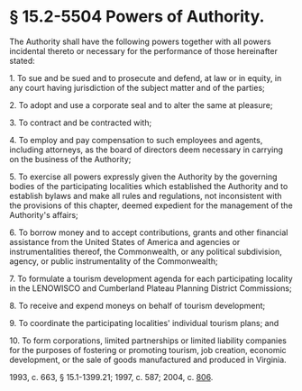 # § 15.2-5504 Powers of Authority.

<p>The Authority shall have the following powers together with all powers incidental thereto or necessary for the performance of those hereinafter stated:</p><p>1. To sue and be sued and to prosecute and defend, at law or in equity, in any court having jurisdiction of the subject matter and of the parties;</p><p>2. To adopt and use a corporate seal and to alter the same at pleasure;</p><p>3. To contract and be contracted with;</p><p>4. To employ and pay compensation to such employees and agents, including attorneys, as the board of directors deem necessary in carrying on the business of the Authority;</p><p>5. To exercise all powers expressly given the Authority by the governing bodies of the participating localities which established the Authority and to establish bylaws and make all rules and regulations, not inconsistent with the provisions of this chapter, deemed expedient for the management of the Authority's affairs;</p><p>6. To borrow money and to accept contributions, grants and other financial assistance from the United States of America and agencies or instrumentalities thereof, the Commonwealth, or any political subdivision, agency, or public instrumentality of the Commonwealth;</p><p>7. To formulate a tourism development agenda for each participating locality in the LENOWISCO and Cumberland Plateau Planning District Commissions;</p><p>8. To receive and expend moneys on behalf of tourism development;</p><p>9. To coordinate the participating localities' individual tourism plans; and</p><p>10. To form corporations, limited partnerships or limited liability companies for the purposes of fostering or promoting tourism, job creation, economic development, or the sale of goods manufactured and produced in Virginia.</p><p>1993, c. 663, § 15.1-1399.21; 1997, c. 587; 2004, c. <a href='http://lis.virginia.gov/cgi-bin/legp604.exe?041+ful+CHAP0806'>806</a>.</p>